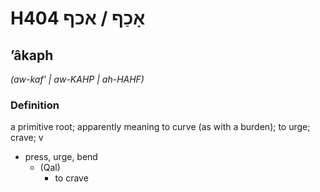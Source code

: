 # H404 אָכַף / אכף

## ʼâkaph

_(aw-kaf' | aw-KAHP | ah-HAHF)_

### Definition

a primitive root; apparently meaning to curve (as with a burden); to urge; crave; v

- press, urge, bend
  - (Qal)
    - to crave
